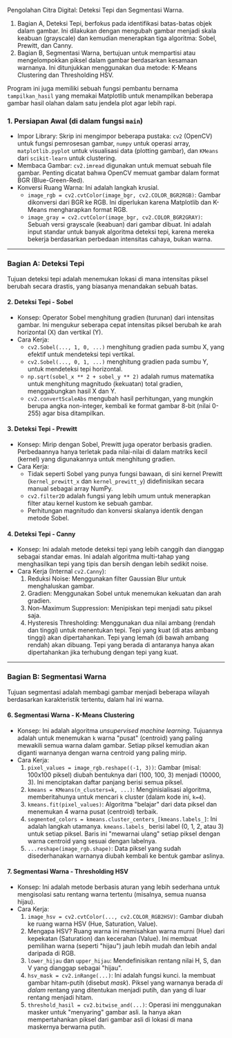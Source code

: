 Pengolahan Citra Digital: Deteksi Tepi dan Segmentasi Warna.

1.  Bagian A, Deteksi Tepi, berfokus pada identifikasi batas-batas objek dalam gambar. Ini dilakukan dengan mengubah gambar menjadi skala keabuan (grayscale) dan kemudian menerapkan tiga algoritma: Sobel, Prewitt, dan Canny.
2.  Bagian B, Segmentasi Warna, bertujuan untuk mempartisi atau mengelompokkan piksel dalam gambar berdasarkan kesamaan warnanya. Ini ditunjukkan menggunakan dua metode: K-Means Clustering dan Thresholding HSV.

Program ini juga memiliki sebuah fungsi pembantu bernama `tampilkan_hasil` yang memakai Matplotlib untuk menampilkan beberapa gambar hasil olahan dalam satu jendela plot agar lebih rapi.


### 1. Persiapan Awal (di dalam fungsi `main`)

* Impor Library: Skrip ini mengimpor beberapa pustaka: `cv2` (OpenCV) untuk fungsi pemrosesan gambar, `numpy` untuk operasi array, `matplotlib.pyplot` untuk visualisasi data (plotting gambar), dan `KMeans` dari `scikit-learn` untuk clustering.
* Membaca Gambar: `cv2.imread` digunakan untuk memuat sebuah file gambar. Penting dicatat bahwa OpenCV memuat gambar dalam format BGR (Blue-Green-Red).
* Konversi Ruang Warna: Ini adalah langkah krusial.
    * `image_rgb = cv2.cvtColor(image_bgr, cv2.COLOR_BGR2RGB)`: Gambar dikonversi dari BGR ke RGB. Ini diperlukan karena Matplotlib dan K-Means mengharapkan format RGB.
    * `image_gray = cv2.cvtColor(image_bgr, cv2.COLOR_BGR2GRAY)`: Sebuah versi grayscale (keabuan) dari gambar dibuat. Ini adalah input standar untuk banyak algoritma deteksi tepi, karena mereka bekerja berdasarkan perbedaan intensitas cahaya, bukan warna.

---

### Bagian A: Deteksi Tepi

Tujuan deteksi tepi adalah menemukan lokasi di mana intensitas piksel berubah secara drastis, yang biasanya menandakan sebuah batas.

#### 2. Deteksi Tepi - Sobel

* Konsep: Operator Sobel menghitung gradien (turunan) dari intensitas gambar. Ini mengukur seberapa cepat intensitas piksel berubah ke arah horizontal (X) dan vertikal (Y).
* Cara Kerja:
    * `cv2.Sobel(..., 1, 0, ...)` menghitung gradien pada sumbu X, yang efektif untuk mendeteksi tepi vertikal.
    * `cv2.Sobel(..., 0, 1, ...)` menghitung gradien pada sumbu Y, untuk mendeteksi tepi horizontal.
    * `np.sqrt(sobel_x ** 2 + sobel_y ** 2)` adalah rumus matematika untuk menghitung magnitudo (kekuatan) total gradien, menggabungkan hasil X dan Y.
    * `cv2.convertScaleAbs` mengubah hasil perhitungan, yang mungkin berupa angka non-integer, kembali ke format gambar 8-bit (nilai 0-255) agar bisa ditampilkan.

#### 3. Deteksi Tepi - Prewitt

* Konsep: Mirip dengan Sobel, Prewitt juga operator berbasis gradien. Perbedaannya hanya terletak pada nilai-nilai di dalam matriks kecil (kernel) yang digunakannya untuk menghitung gradien.
* Cara Kerja:
    * Tidak seperti Sobel yang punya fungsi bawaan, di sini kernel Prewitt (`kernel_prewitt_x` dan `kernel_prewitt_y`) didefinisikan secara manual sebagai array NumPy.
    * `cv2.filter2D` adalah fungsi yang lebih umum untuk menerapkan filter atau kernel kustom ke sebuah gambar.
    * Perhitungan magnitudo dan konversi skalanya identik dengan metode Sobel.

#### 4. Deteksi Tepi - Canny

* Konsep: Ini adalah metode deteksi tepi yang lebih canggih dan dianggap sebagai standar emas. Ini adalah algoritma multi-tahap yang menghasilkan tepi yang tipis dan bersih dengan lebih sedikit noise.
* Cara Kerja (Internal `cv2.Canny`):
    1.  Reduksi Noise: Menggunakan filter Gaussian Blur untuk menghaluskan gambar.
    2.  Gradien: Menggunakan Sobel untuk menemukan kekuatan dan arah gradien.
    3.  Non-Maximum Suppression: Menipiskan tepi menjadi satu piksel saja.
    4.  Hysteresis Thresholding: Menggunakan dua nilai ambang (rendah dan tinggi) untuk menentukan tepi. Tepi yang kuat (di atas ambang tinggi) akan dipertahankan. Tepi yang lemah (di bawah ambang rendah) akan dibuang. Tepi yang berada di antaranya hanya akan dipertahankan jika terhubung dengan tepi yang kuat.

---

### Bagian B: Segmentasi Warna

Tujuan segmentasi adalah membagi gambar menjadi beberapa wilayah berdasarkan karakteristik tertentu, dalam hal ini warna.

#### 6. Segmentasi Warna - K-Means Clustering

* Konsep: Ini adalah algoritma *unsupervised machine learning*. Tujuannya adalah untuk menemukan `k` warna "pusat" (centroid) yang paling mewakili semua warna dalam gambar. Setiap piksel kemudian akan diganti warnanya dengan warna centroid yang paling mirip.
* Cara Kerja:
    1.  `pixel_values = image_rgb.reshape((-1, 3))`: Gambar (misal: 100x100 piksel) diubah bentuknya dari (100, 100, 3) menjadi (10000, 3). Ini menciptakan daftar panjang berisi semua piksel.
    2.  `kmeans = KMeans(n_clusters=k, ...)`: Menginisialisasi algoritma, memberitahunya untuk mencari `k` cluster (dalam kode ini, `k=4`).
    3.  `kmeans.fit(pixel_values)`: Algoritma "belajar" dari data piksel dan menemukan 4 warna pusat (centroid) terbaik.
    4.  `segmented_colors = kmeans.cluster_centers_[kmeans.labels_]`: Ini adalah langkah utamanya. `kmeans.labels_` berisi label (0, 1, 2, atau 3) untuk setiap piksel. Baris ini "mewarnai ulang" setiap piksel dengan warna centroid yang sesuai dengan labelnya.
    5.  `...reshape(image_rgb.shape)`: Data piksel yang sudah disederhanakan warnanya diubah kembali ke bentuk gambar aslinya.

#### 7. Segmentasi Warna - Thresholding HSV

* Konsep: Ini adalah metode berbasis aturan yang lebih sederhana untuk mengisolasi satu rentang warna tertentu (misalnya, semua nuansa hijau).
* Cara Kerja:
    1.  `image_hsv = cv2.cvtColor(..., cv2.COLOR_RGB2HSV)`: Gambar diubah ke ruang warna HSV (Hue, Saturation, Value).
    2.  Mengapa HSV? Ruang warna ini memisahkan warna murni (Hue) dari kepekatan (Saturation) dan kecerahan (Value). Ini membuat pemilihan warna (seperti "hijau") jauh lebih mudah dan lebih andal daripada di RGB.
    3.  `lower_hijau` dan `upper_hijau`: Mendefinisikan rentang nilai H, S, dan V yang dianggap sebagai "hijau".
    4.  `hsv_mask = cv2.inRange(...)`: Ini adalah fungsi kunci. Ia membuat gambar hitam-putih (disebut *mask*). Piksel yang warnanya berada *di dalam* rentang yang ditentukan menjadi putih, dan yang di luar rentang menjadi hitam.
    5.  `threshold_hasil = cv2.bitwise_and(...)`: Operasi ini menggunakan masker untuk "menyaring" gambar asli. Ia hanya akan mempertahankan piksel dari gambar asli di lokasi di mana maskernya berwarna putih.
